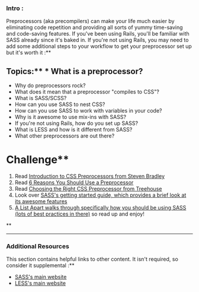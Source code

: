 ### Intro :
>
Preprocessors (aka precompilers) can make your life much easier by eliminating code repetition and providing all sorts of yummy time-saving and code-saving features.  If you've been using Rails, you'll be familiar with SASS already since it's baked in.  If you're not using Rails, you may need to add some additional steps to your workflow to get your preprocessor set up but it's worth it :**

## Topics:** * What is a preprocessor?
* Why do preprocessors rock?
* What does it mean that a preprocessor "compiles to CSS"?
* What is SASS/SCSS?
* How can you use SASS to nest CSS?
* How can you use SASS to work with variables in your code?
* Why is it awesome to use mix-ins with SASS?
* If you're not using Rails, how do you set up SASS?
* What is LESS and how is it different from SASS?
* What other preprocessors are out there?
# Challenge** <div class="lesson-content__panel" markdown="1">
1. Read [Introduction to CSS Preprocessors from Steven Bradley](http://www.vanseodesign.com/css/css-preprocessors/)
2. Read [6 Reasons You Should Use a Preprocessor](https://raygun.com/blog/6-reasons-you-should-use-a-css-preprocessor/)
3. Read [Choosing the Right CSS Preprocessor from Treehouse](http://blog.teamtreehouse.com/how-to-choose-the-right-css-preprocessor)
4. Look over [SASS's getting started guide, which provides a brief look at its awesome features](http://sass-lang.com/guide)
5. [A List Apart walks through specifically how you should be using SASS (lots of best practices in there)](http://alistapart.com/article/getting-started-with-sass) so read up and enjoy!
</div>** 

---


### Additional Resources
This section contains helpful links to other content. It isn't required, so consider it supplemental :**



* [SASS's main website](http://sass-lang.com/)
* [LESS's main website](http://www.lesscss.org/)
